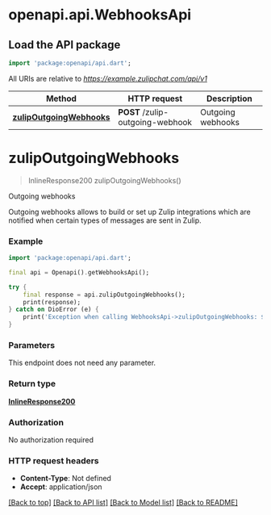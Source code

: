# openapi.api.WebhooksApi

## Load the API package
```dart
import 'package:openapi/api.dart';
```

All URIs are relative to *https://example.zulipchat.com/api/v1*

Method | HTTP request | Description
------------- | ------------- | -------------
[**zulipOutgoingWebhooks**](WebhooksApi.md#zulipoutgoingwebhooks) | **POST** /zulip-outgoing-webhook | Outgoing webhooks


# **zulipOutgoingWebhooks**
> InlineResponse200 zulipOutgoingWebhooks()

Outgoing webhooks

Outgoing webhooks allows to build or set up Zulip integrations which are notified when certain types of messages are sent in Zulip. 

### Example 
```dart
import 'package:openapi/api.dart';

final api = Openapi().getWebhooksApi();

try { 
    final response = api.zulipOutgoingWebhooks();
    print(response);
} catch on DioError (e) {
    print('Exception when calling WebhooksApi->zulipOutgoingWebhooks: $e\n');
}
```

### Parameters
This endpoint does not need any parameter.

### Return type

[**InlineResponse200**](InlineResponse200.md)

### Authorization

No authorization required

### HTTP request headers

 - **Content-Type**: Not defined
 - **Accept**: application/json

[[Back to top]](#) [[Back to API list]](../README.md#documentation-for-api-endpoints) [[Back to Model list]](../README.md#documentation-for-models) [[Back to README]](../README.md)

